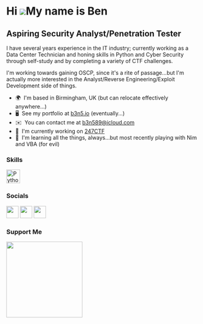Hi ![](https://user-images.githubusercontent.com/18350557/176309783-0785949b-9127-417c-8b55-ab5a4333674e.gif)My name is Ben
===========================================================================================================================

Aspiring Security Analyst/Penetration Tester
-----------------------------------------------------

I have several years experience in the IT industry; currently working as a Data Center Technician and honing skills in Python and Cyber Security through self-study and by completing a variety of CTF challenges. 

I'm working towards gaining OSCP, since it's a rite of passage...but I'm actually more interested in the Analyst/Reverse Engineering/Exploit Development side of things.

* 🌍  I'm based in Birmingham, UK (but can relocate effectively anywhere...)
* 🖥️  See my portfolio at [b3n5.io](http://b3n5.io) (eventually...)
* ✉️  You can contact me at [b3n589@icloud.com](mailto:b3n589@icloud.com)
* 🚀  I'm currently working on [247CTF](https://247ctf.com/progress/cakethief)
* 🧠  I'm learning all the things, always...but most recently playing with Nim and VBA (for evil)

### Skills


<p align="left">
<a href="https://www.python.org/" target="_blank" rel="noreferrer"><img src="https://raw.githubusercontent.com/danielcranney/readme-generator/main/public/icons/skills/python-colored.svg" width="36" height="36" alt="Python" /></a>
</p>


### Socials

<p align="left"> <a href="https://discord.com/users/cakethief#7120" target="_blank" rel="noreferrer"><img src="https://raw.githubusercontent.com/danielcranney/readme-generator/main/public/icons/socials/discord.svg" width="32" height="32" /></a> <a href="https://www.github.com/b3n589" target="_blank" rel="noreferrer"><img src="https://raw.githubusercontent.com/danielcranney/readme-generator/main/public/icons/socials/github-dark.svg" width="32" height="32" /></a> <a href="https://www.linkedin.com/in/ben-sutherland-7b7705238" target="_blank" rel="noreferrer"><img src="https://raw.githubusercontent.com/danielcranney/readme-generator/main/public/icons/socials/linkedin.svg" width="32" height="32" /></a></p>

### Support Me

<a href="https://www.buymeacoffee.com/b3n589"><img src="https://cdn.buymeacoffee.com/buttons/v2/default-yellow.png" width="200" /></a>
